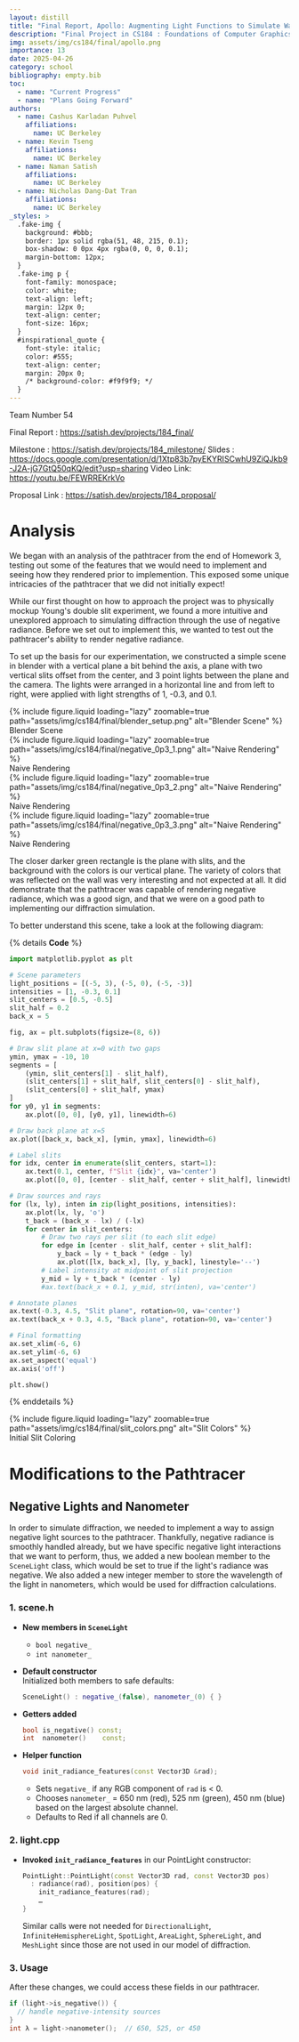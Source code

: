 ```yaml
---
layout: distill
title: "Final Report, Apollo: Augmenting Light Functions to Simulate Wave-Based Diffraction"
description: "Final Project in CS184 : Foundations of Computer Graphics"
img: assets/img/cs184/final/apollo.png
importance: 13
date: 2025-04-26
category: school
bibliography: empty.bib
toc:
  - name: "Current Progress"
  - name: "Plans Going Forward"
authors:
  - name: Cashus Karladan Puhvel
    affiliations:
      name: UC Berkeley
  - name: Kevin Tseng
    affiliations:
      name: UC Berkeley
  - name: Naman Satish
    affiliations:
      name: UC Berkeley
  - name: Nicholas Dang-Dat Tran
    affiliations:
      name: UC Berkeley
_styles: >
  .fake-img {
    background: #bbb;
    border: 1px solid rgba(51, 48, 215, 0.1);
    box-shadow: 0 0px 4px rgba(0, 0, 0, 0.1);
    margin-bottom: 12px;
  }
  .fake-img p {
    font-family: monospace;
    color: white;
    text-align: left;
    margin: 12px 0;
    text-align: center;
    font-size: 16px;
  }
  #inspirational_quote {
    font-style: italic;
    color: #555;
    text-align: center;
    margin: 20px 0;
    /* background-color: #f9f9f9; */
  }
---
```


Team Number 54

Final Report : https://satish.dev/projects/184_final/

Milestone : https://satish.dev/projects/184_milestone/
Slides : https://docs.google.com/presentation/d/1Xtp83b7pyEKYRISCwhU9ZiQJkb9-J2A-jG7GtQ50qKQ/edit?usp=sharing
Video Link: https://youtu.be/FEWRREKrkVo

Proposal Link : https://satish.dev/projects/184_proposal/

# Analysis

We began with an analysis of the pathtracer from the end of Homework 3, testing out some of the features that we would need to implement and seeing how they rendered prior to implemention. This exposed some unique intricacies of the pathtracer that we did not initially expect!

While our first thought on how to approach the project was to physically mockup Young's double slit experiment, we found a more intuitive and unexplored approach to simulating diffraction through the use of negative radiance. Before we set out to implement this, we wanted to test out the pathtracer's ability to render negative radiance.

To set up the basis for our experimentation, we constructed a simple scene in blender with a vertical plane a bit behind the axis, a plane with two vertical slits offset from the center, and 3 point lights between the plane and the camera. The lights were arranged in a horizontal line and from left to right, were applied with light strengths of 1, -0.3, and 0.1.

<div class="container l-page">
    <div class="row align-items-center text-center">
        <div class="col">
            {% include figure.liquid loading="lazy" zoomable=true path="assets/img/cs184/final/blender_setup.png" alt="Blender Scene" %}
            <div class="caption">Blender Scene</div>
        </div>
        <div class="col">
            {% include figure.liquid loading="lazy" zoomable=true path="assets/img/cs184/final/negative_0p3_1.png" alt="Naive Rendering" %}
            <div class="caption">Naive Rendering</div>
        </div>
    </div>
    <div class="row align-items-center text-center">
        <div class="col">
            {% include figure.liquid loading="lazy" zoomable=true path="assets/img/cs184/final/negative_0p3_2.png" alt="Naive Rendering" %}
            <div class="caption">Naive Rendering</div>
        </div>
        <div class="col">
            {% include figure.liquid loading="lazy" zoomable=true path="assets/img/cs184/final/negative_0p3_3.png" alt="Naive Rendering" %}
            <div class="caption">Naive Rendering</div>
        </div>
    </div>
</div>

The closer darker green rectangle is the plane with slits, and the background with the colors is our vertical plane. The variety of colors that was reflected on the wall was very interesting and not expected at all. It did demonstrate that the pathtracer was capable of rendering negative radiance, which was a good sign, and that we were on a good path to implementing our diffraction simulation.

To better understand this scene, take a look at the following diagram:

{% details **Code** %}

```python
import matplotlib.pyplot as plt

# Scene parameters
light_positions = [(-5, 3), (-5, 0), (-5, -3)]
intensities = [1, -0.3, 0.1]
slit_centers = [0.5, -0.5]
slit_half = 0.2
back_x = 5

fig, ax = plt.subplots(figsize=(8, 6))

# Draw slit plane at x=0 with two gaps
ymin, ymax = -10, 10
segments = [
    (ymin, slit_centers[1] - slit_half),
    (slit_centers[1] + slit_half, slit_centers[0] - slit_half),
    (slit_centers[0] + slit_half, ymax)
]
for y0, y1 in segments:
    ax.plot([0, 0], [y0, y1], linewidth=6)

# Draw back plane at x=5
ax.plot([back_x, back_x], [ymin, ymax], linewidth=6)

# Label slits
for idx, center in enumerate(slit_centers, start=1):
    ax.text(0.1, center, f"Slit {idx}", va='center')
    ax.plot([0, 0], [center - slit_half, center + slit_half], linewidth=2)

# Draw sources and rays
for (lx, ly), inten in zip(light_positions, intensities):
    ax.plot(lx, ly, 'o')
    t_back = (back_x - lx) / (-lx)
    for center in slit_centers:
        # Draw two rays per slit (to each slit edge)
        for edge in [center - slit_half, center + slit_half]:
            y_back = ly + t_back * (edge - ly)
            ax.plot([lx, back_x], [ly, y_back], linestyle='--')
        # Label intensity at midpoint of slit projection
        y_mid = ly + t_back * (center - ly)
        #ax.text(back_x + 0.1, y_mid, str(inten), va='center')

# Annotate planes
ax.text(-0.3, 4.5, "Slit plane", rotation=90, va='center')
ax.text(back_x + 0.3, 4.5, "Back plane", rotation=90, va='center')

# Final formatting
ax.set_xlim(-6, 6)
ax.set_ylim(-6, 6)
ax.set_aspect('equal')
ax.axis('off')

plt.show()
```

{% enddetails %}

<div class="container l-page">
    <div class="row align-items-center text-center">
        <div class="col">
            {% include figure.liquid loading="lazy" zoomable=true path="assets/img/cs184/final/slit_colors.png" alt="Slit Colors" %}
            <div class="caption">Initial Slit Coloring</div>
        </div>
    </div>
</div>

# Modifications to the Pathtracer

## Negative Lights and Nanometer

In order to simulate diffraction, we needed to implement a way to assign negative light sources to the pathtracer. Thankfully, negative radiance is smoothly handled already, but we have specific negative light interactions that we want to perform, thus, we added a new boolean member to the `SceneLight` class, which would be set to true if the light's radiance was negative. We also added a new integer member to store the wavelength of the light in nanometers, which would be used for diffraction calculations.

### 1. scene.h

- **New members in `SceneLight`**

  - `bool negative_`
  - `int nanometer_`

- **Default constructor**  
  Initialized both members to safe defaults:

  ```cpp
  SceneLight() : negative_(false), nanometer_(0) { }
  ```

- **Getters added**

  ```cpp
  bool is_negative() const;
  int  nanometer()    const;
  ```

- **Helper function**
  ```cpp
  void init_radiance_features(const Vector3D &rad);
  ```
  - Sets `negative_` if any RGB component of `rad` is < 0.
  - Chooses `nanometer_` = 650 nm (red), 525 nm (green), 450 nm (blue) based on the largest absolute channel.
  - Defaults to Red if all channels are 0.

### 2. light.cpp

- **Invoked `init_radiance_features`** in our PointLight constructor:
  ```cpp
  PointLight::PointLight(const Vector3D rad, const Vector3D pos)
    : radiance(rad), position(pos) {
      init_radiance_features(rad);
      …
  }
  ```
  Similar calls were not needed for `DirectionalLight`, `InfiniteHemisphereLight`, `SpotLight`, `AreaLight`, `SphereLight`, and `MeshLight` since those are not used in our model of diffraction.

### 3. Usage

After these changes, we could access these fields in our pathtracer.

```cpp
if (light->is_negative()) {
  // handle negative‐intensity sources
}
int λ = light->nanometer();  // 650, 525, or 450
```
